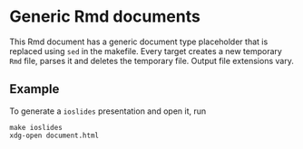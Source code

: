 # Generic Rmd documents

This Rmd document has a generic document type placeholder that is replaced using `sed` in the makefile. Every target creates a new temporary
`Rmd` file, parses it and deletes the temporary file. Output file extensions vary.

## Example

To generate a `ioslides` presentation and open it, run
```
make ioslides
xdg-open document.html
```
